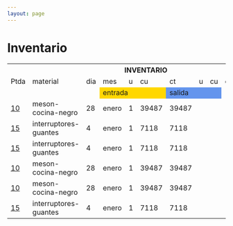 ```yaml
--- 
layout: page
--- 
```


<h1> Inventario </h1> 
<table><tbody>
<tr> <th colspan='13'> INVENTARIO </th> </tr>
<tr><td>Ptda</td> <td> material </td> <td>dia</td> <td>mes</td> <td>u</td> <td>cu</td> <td>ct</td> <td>u</td> <td>cu</td> <td>ct</td> <td>Oper.</td> <td> Ref </td></tr>
<tr> <td></td> <td></td> <td></td> <td style='background-color: gold' colspan='3'> entrada</td> <td style='background-color: cornflowerblue' colspan='3'>salida </td> <td style='colspan=4'> </td> </tr>
<tr>   <td><a href= '/alectrico-2021/libro-diario#Partida-10'>10</a></td><td>meson-cocina-negro</td> <td>28</td> <td>enero</td> <td>1</td> <td>39487</td> <td>39487</td> <td colspan='3'></td> <td>compra</td><td></td> </tr>
<tr>   <td><a href= '/alectrico-2021/libro-diario#Partida-15'>15</a></td><td>interruptores-guantes</td> <td>4</td> <td>enero</td> <td>1</td> <td>7118</td> <td>7118</td> <td colspan='3'></td> <td>compra</td><td></td> </tr>
<tr>   <td><a href= '/alectrico-2021/libro-diario#Partida-15'>15</a></td><td>interruptores-guantes</td> <td>4</td> <td>enero</td> <td>1</td> <td>7118</td> <td>7118</td> <td colspan='3'></td> <td>compra</td><td></td> </tr>
<tr>   <td><a href= '/alectrico-2021/libro-diario#Partida-10'>10</a></td><td>meson-cocina-negro</td> <td>28</td> <td>enero</td> <td>1</td> <td>39487</td> <td>39487</td> <td colspan='3'></td> <td>compra</td><td></td> </tr>
<tr>   <td><a href= '/alectrico-2021/libro-diario#Partida-10'>10</a></td><td>meson-cocina-negro</td> <td>28</td> <td>enero</td> <td>1</td> <td>39487</td> <td>39487</td> <td colspan='3'></td> <td>compra</td><td></td> </tr>
<tr>   <td><a href= '/alectrico-2021/libro-diario#Partida-15'>15</a></td><td>interruptores-guantes</td> <td>4</td> <td>enero</td> <td>1</td> <td>7118</td> <td>7118</td> <td colspan='3'></td> <td>compra</td><td></td> </tr>
</tbody></table>
